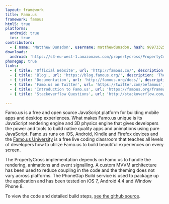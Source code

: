 ```yaml
---
layout: framework
title: Famo.us
framework: famous
html5: true
platforms:
  android: true
  ios: true
contributors:
  - { name: 'Matthew Dunsdon', username: matthewdunsdon, hash: 98973325557527a01535a91933e7310a }
downloads:
  android: 'https://s3-eu-west-1.amazonaws.com/propertycross/PropertyCross-famous-initial.apk'
phonegap: true
links:
  - { title: 'Official Website', url: 'http://famous.co/', description: 'The official website for the project.'}
  - { title: 'Blog', url: 'https://blog.famous.org/', description: 'The project''s official blog.'}
  - { title: 'Documentation', url: 'http://famous.org/docs/', description: 'Official documentation for the Famo.us framework.'}
  - { title: 'Famo.us on Twitter', url: 'https://twitter.com/befamous', description: 'Regularly posts updates about the framework.'}
  - { title: 'Introduction to Famo.us', url: 'https://famous.org/framework/hello-framework.html', description: 'Provides useful information aimed at those interested in potentially working with Famo.us.'}
  - { title: 'Stackoverflow Questions', url: 'http://stackoverflow.com/questions/tagged/famo.us', description: 'Questions and answers relating to Famo.us on Stackoverflow.'}

---
```


Famo.us is a free and open source JavaScript platform for building mobile apps and desktop experiences. What makes Famo.us unique is its JavaScript rendering engine and 3D physics engine that gives developers the power and tools to build native quality apps and animations using pure JavaScript. Famo.us runs on iOS, Android, Kindle and Firefox devices and the [Famo.us University](https://famo.us/university) is a free live coding classroom that teaches all levels of developers how to utilize Famo.us to build beautiful experiences on every screen.

The PropertyCross implementation depends on Famo.us to handle the rendering, animations and event signalling.  A custom MVVM architecture has been used to reduce coupling in the code and the theming does not vary across platforms.  The PhoneGap Build service is used to package up the application and has been tested on iOS 7, Android 4.4 and Window Phone 8.


To view the code and detailed build steps, <a href='{{ site.githuburl }}/tree/master/famous'>see the github source</a>.
